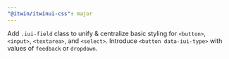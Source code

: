 ```yaml
---
"@itwin/itwinui-css": major
---
```


Add `.iui-field` class to unify & centralize basic styling for `<button>`, `<input>`, `<textarea>`, and `<select>`. Introduce `<button data-iui-type>` with values of `feedback` or `dropdown`.
